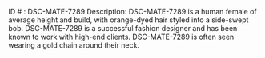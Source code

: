 ID # : DSC-MATE-7289
Description: DSC-MATE-7289 is a human female of average height and build, with orange-dyed hair styled into a side-swept bob. DSC-MATE-7289 is a successful fashion designer and has been known to work with high-end clients. DSC-MATE-7289 is often seen wearing a gold chain around their neck.